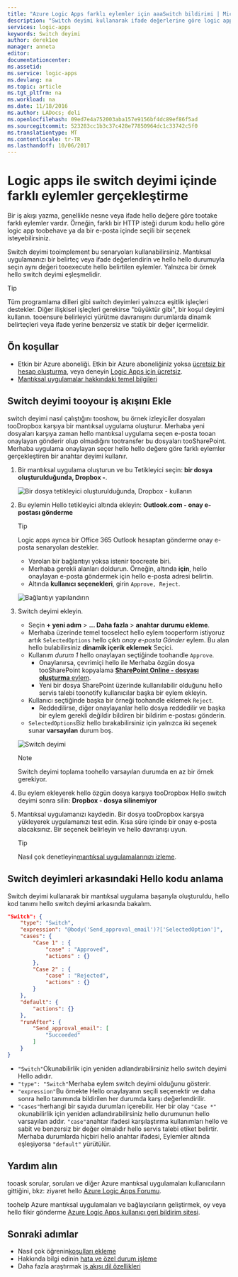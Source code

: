 ```yaml
---
title: "Azure Logic Apps farklı eylemler için aaaSwitch bildirimi | Microsoft Docs"
description: "Switch deyimi kullanarak ifade değerlerine göre logic apps farklı eylemler tooperform seçin"
services: logic-apps
keywords: Switch deyimi
author: derek1ee
manager: anneta
editor: 
documentationcenter: 
ms.assetid: 
ms.service: logic-apps
ms.devlang: na
ms.topic: article
ms.tgt_pltfrm: na
ms.workload: na
ms.date: 11/18/2016
ms.author: LADocs; deli
ms.openlocfilehash: 09ed7e4a752003aba157e9156bf4dc89ef86f5ad
ms.sourcegitcommit: 523283cc1b3c37c428e77850964dc1c33742c5f0
ms.translationtype: MT
ms.contentlocale: tr-TR
ms.lasthandoff: 10/06/2017
---
```

# <a name="perform-different-actions-in-logic-apps-with-a-switch-statement"></a>Logic apps ile switch deyimi içinde farklı eylemler gerçekleştirme

Bir iş akışı yazma, genellikle nesne veya ifade hello değere göre tootake farklı eylemler vardır. Örneğin, farklı bir HTTP isteği durum kodu hello göre logic app toobehave ya da bir e-posta içinde seçili bir seçenek isteyebilirsiniz.

Switch deyimi tooimplement bu senaryoları kullanabilirsiniz. Mantıksal uygulamanızı bir belirteç veya ifade değerlendirin ve hello hello durumuyla seçin aynı değeri tooexecute hello belirtilen eylemler. Yalnızca bir örnek hello switch deyimi eşleşmelidir.

> [!TIP]
> Tüm programlama dilleri gibi switch deyimleri yalnızca eşitlik işleçleri destekler. Diğer ilişkisel işleçleri gerekirse "büyüktür gibi", bir koşul deyimi kullanın.
> tooensure belirleyici yürütme davranışını durumlarda dinamik belirteçleri veya ifade yerine benzersiz ve statik bir değer içermelidir.

## <a name="prerequisites"></a>Ön koşullar

- Etkin bir Azure aboneliği. Etkin bir Azure aboneliğiniz yoksa [ücretsiz bir hesap oluşturma](https://azure.microsoft.com/free/), veya deneyin [Logic Apps için ücretsiz](https://tryappservice.azure.com/).
- [Mantıksal uygulamalar hakkındaki temel bilgileri](logic-apps-what-are-logic-apps.md)

## <a name="add-a-switch-statement-tooyour-workflow"></a>Switch deyimi tooyour iş akışını Ekle

switch deyimi nasıl çalıştığını tooshow, bu örnek izleyiciler dosyaları tooDropbox karşıya bir mantıksal uygulama oluşturur. Merhaba yeni dosyaları karşıya zaman hello mantıksal uygulama seçen e-posta tooan onaylayan gönderir olup olmadığını tootransfer bu dosyaları tooSharePoint. Merhaba uygulama onaylayan seçer hello hello değere göre farklı eylemler gerçekleştiren bir anahtar deyimi kullanır.

1. Bir mantıksal uygulama oluşturun ve bu Tetikleyici seçin: **bir dosya oluşturulduğunda, Dropbox -**.

   ![Bir dosya tetikleyici oluşturulduğunda, Dropbox - kullanın](./media/logic-apps-switch-case/dropbox-trigger.jpg)

2. Bu eylemin Hello tetikleyici altında ekleyin: **Outlook.com - onay e-postası gönderme**

   > [!TIP]
   > Logic apps ayrıca bir Office 365 Outlook hesaptan gönderme onay e-posta senaryoları destekler.

   - Varolan bir bağlantıyı yoksa istenir toocreate biri.
   - Merhaba gerekli alanları doldurun. Örneğin, altında **için**, hello onaylayan e-posta göndermek için hello e-posta adresi belirtin.
   - Altında **kullanıcı seçenekleri**, girin `Approve, Reject`.

   ![Bağlantıyı yapılandırın](./media/logic-apps-switch-case/send-approval-email-action.jpg)

3. Switch deyimi ekleyin.

   - Seçin **+ yeni adım** > **... Daha fazla** > **anahtar durumu ekleme**. 
   - Merhaba üzerinde temel tooselect hello eylem tooperform istiyoruz artık `SelectedOptions` hello çıktı *onay e-posta Gönder* eylem. 
   Bu alan hello bulabilirsiniz **dinamik içerik eklemek** Seçici.
   - Kullanım *durum 1* hello onaylayan seçtiğinde toohandle `Approve`.
     - Onaylanırsa, çevrimiçi hello ile Merhaba özgün dosya tooSharePoint kopyalama [ **SharePoint Online - dosyası oluşturma** eylem](../connectors/connectors-create-api-sharepointonline.md).
     - Yeni bir dosya SharePoint üzerinde kullanılabilir olduğunu hello servis talebi toonotify kullanıcılar başka bir eylem ekleyin.
   - Kullanıcı seçtiğinde başka bir örneği toohandle eklemek `Reject`.
     - Reddedilirse, diğer onaylayanlar hello dosya reddedilir ve başka bir eylem gerekli değildir bildiren bir bildirim e-postası gönderin.
   - `SelectedOptions`Biz hello bırakabilirsiniz için yalnızca iki seçenek sunar **varsayılan** durum boş.

   ![Switch deyimi](./media/logic-apps-switch-case/switch.jpg)

   > [!NOTE]
   > Switch deyimi toplama toohello varsayılan durumda en az bir örnek gerekiyor.

4. Bu eylem ekleyerek hello özgün dosya karşıya tooDropbox Hello switch deyimi sonra silin: **Dropbox - dosya silinemiyor**

5. Mantıksal uygulamanızı kaydedin. Bir dosya tooDropbox karşıya yükleyerek uygulamanızı test edin. Kısa süre içinde bir onay e-posta alacaksınız. Bir seçenek belirleyin ve hello davranışı uyun.

   > [!TIP]
   > Nasıl çok denetleyin[mantıksal uygulamalarınızı izleme](logic-apps-monitor-your-logic-apps.md).

## <a name="understand-hello-code-behind-switch-statements"></a>Switch deyimleri arkasındaki Hello kodu anlama

Switch deyimi kullanarak bir mantıksal uygulama başarıyla oluşturuldu, hello kod tanımı hello switch deyimi arkasında bakalım.

```json
"Switch": {
    "type": "Switch",
    "expression": "@body('Send_approval_email')?['SelectedOption']",
    "cases": {
        "Case 1" : {
            "case" : "Approved",
            "actions" : {}
        },
        "Case 2" : {
            "case" : "Rejected",
            "actions" : {}
        }
    },
    "default": {
        "actions": {}
    },
    "runAfter": {
        "Send_approval_email": [
            "Succeeded"
        ]
    }
}
```

* `"Switch"`Okunabilirlik için yeniden adlandırabilirsiniz hello switch deyimi Hello adıdır. 
* `"type": "Switch"`Merhaba eylem switch deyimi olduğunu gösterir. 
* `"expression"`Bu örnekte Hello onaylayanın seçili seçenektir ve daha sonra hello tanımında bildirilen her durumda karşı değerlendirilir. 
* `"cases"`herhangi bir sayıda durumları içerebilir. Her bir olay `"Case *"` okunabilirlik için yeniden adlandırabilirsiniz hello durumunun hello varsayılan addır. 
`"case"`anahtar ifadesi karşılaştırma kullanımları hello ve sabit ve benzersiz bir değer olmalıdır hello servis talebi etiket belirtir. Merhaba durumlarda hiçbiri hello anahtar ifadesi, Eylemler altında eşleşiyorsa `"default"` yürütülür.

## <a name="get-help"></a>Yardım alın

tooask sorular, soruları ve diğer Azure mantıksal uygulamaları kullanıcıların gittiğini, bkz: ziyaret hello [Azure Logic Apps Forumu](https://social.msdn.microsoft.com/Forums/en-US/home?forum=azurelogicapps).

toohelp Azure mantıksal uygulamaları ve bağlayıcıların geliştirmek, oy veya hello fikir gönderme [Azure Logic Apps kullanıcı geri bildirim sitesi](http://aka.ms/logicapps-wish).

## <a name="next-steps"></a>Sonraki adımlar

- Nasıl çok öğrenin[koşulları ekleme](logic-apps-use-logic-app-features.md)
- Hakkında bilgi edinin [hata ve özel durum işleme](logic-apps-exception-handling.md)
- Daha fazla araştırmak [iş akışı dil özellikleri](logic-apps-author-definitions.md)